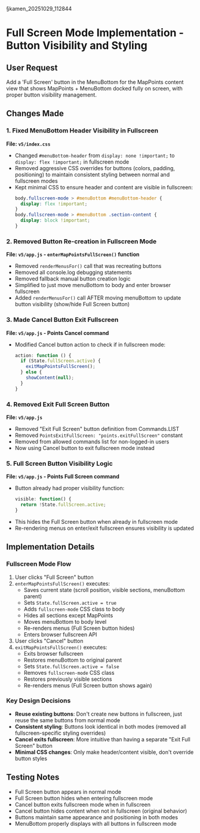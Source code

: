 §kamen_20251029_112844

# Full Screen Mode Implementation - Button Visibility and Styling

## User Request
Add a 'Full Screen' button in the MenuBottom for the MapPoints content view that shows MapPoints + MenuBottom docked fully on screen, with proper button visibility management.

## Changes Made

### 1. Fixed MenuBottom Header Visibility in Fullscreen
**File: `v5/index.css`**
- Changed `#menuBottom-header` from `display: none !important;` to `display: flex !important;` in fullscreen mode
- Removed aggressive CSS overrides for buttons (colors, padding, positioning) to maintain consistent styling between normal and fullscreen modes
- Kept minimal CSS to ensure header and content are visible in fullscreen:
  ```css
  body.fullscreen-mode > #menuBottom #menuBottom-header {
    display: flex !important;
  }
  body.fullscreen-mode > #menuBottom .section-content {
    display: block !important;
  }
  ```

### 2. Removed Button Re-creation in Fullscreen Mode
**File: `v5/app.js` - `enterMapPointsFullScreen()` function**
- Removed `renderMenusFor()` call that was recreating buttons
- Removed all console.log debugging statements
- Removed fallback manual button creation logic
- Simplified to just move menuBottom to body and enter browser fullscreen
- Added `renderMenusFor()` call AFTER moving menuBottom to update button visibility (show/hide Full Screen button)

### 3. Made Cancel Button Exit Fullscreen
**File: `v5/app.js` - Points Cancel command**
- Modified Cancel button action to check if in fullscreen mode:
  ```javascript
  action: function () {
    if (State.fullScreen.active) {
      exitMapPointsFullScreen();
    } else {
      showContent(null);
    }
  }
  ```

### 4. Removed Exit Full Screen Button
**File: `v5/app.js`**
- Removed "Exit Full Screen" button definition from Commands.LIST
- Removed `PointsExitFullScreen: "points.exitFullScreen"` constant
- Removed from allowed commands list for non-logged-in users
- Now using Cancel button to exit fullscreen mode instead

### 5. Full Screen Button Visibility Logic
**File: `v5/app.js` - Points Full Screen command**
- Button already had proper visibility function:
  ```javascript
  visible: function() {
    return !State.fullScreen.active;
  }
  ```
- This hides the Full Screen button when already in fullscreen mode
- Re-rendering menus on enter/exit fullscreen ensures visibility is updated

## Implementation Details

### Fullscreen Mode Flow
1. User clicks "Full Screen" button
2. `enterMapPointsFullScreen()` executes:
   - Saves current state (scroll position, visible sections, menuBottom parent)
   - Sets `State.fullScreen.active = true`
   - Adds `fullscreen-mode` CSS class to body
   - Hides all sections except MapPoints
   - Moves menuBottom to body level
   - Re-renders menus (Full Screen button hides)
   - Enters browser fullscreen API
3. User clicks "Cancel" button
4. `exitMapPointsFullScreen()` executes:
   - Exits browser fullscreen
   - Restores menuBottom to original parent
   - Sets `State.fullScreen.active = false`
   - Removes `fullscreen-mode` CSS class
   - Restores previously visible sections
   - Re-renders menus (Full Screen button shows again)

### Key Design Decisions
- **Reuse existing buttons**: Don't create new buttons in fullscreen, just reuse the same buttons from normal mode
- **Consistent styling**: Buttons look identical in both modes (removed all fullscreen-specific styling overrides)
- **Cancel exits fullscreen**: More intuitive than having a separate "Exit Full Screen" button
- **Minimal CSS changes**: Only make header/content visible, don't override button styles

## Testing Notes
- Full Screen button appears in normal mode
- Full Screen button hides when entering fullscreen mode
- Cancel button exits fullscreen mode when in fullscreen
- Cancel button hides content when not in fullscreen (original behavior)
- Buttons maintain same appearance and positioning in both modes
- MenuBottom properly displays with all buttons in fullscreen mode
